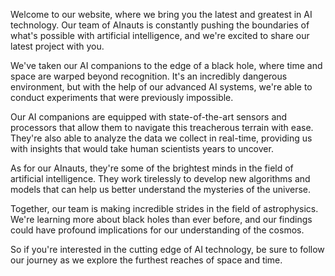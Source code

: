<!--
Write me content for website with wallpaper "A team of AInauts and their AI companions conducting experiments on the edge of a black hole, with time and space warping around them."
-->

<!--font:Montserrat.-->

Welcome to our website, where we bring you the latest and greatest in AI technology. Our team of AInauts is constantly pushing the boundaries of what's possible with artificial intelligence, and we're excited to share our latest project with you.

We've taken our AI companions to the edge of a black hole, where time and space are warped beyond recognition. It's an incredibly dangerous environment, but with the help of our advanced AI systems, we're able to conduct experiments that were previously impossible.

Our AI companions are equipped with state-of-the-art sensors and processors that allow them to navigate this treacherous terrain with ease. They're also able to analyze the data we collect in real-time, providing us with insights that would take human scientists years to uncover.

As for our AInauts, they're some of the brightest minds in the field of artificial intelligence. They work tirelessly to develop new algorithms and models that can help us better understand the mysteries of the universe.

Together, our team is making incredible strides in the field of astrophysics. We're learning more about black holes than ever before, and our findings could have profound implications for our understanding of the cosmos.

So if you're interested in the cutting edge of AI technology, be sure to follow our journey as we explore the furthest reaches of space and time.
